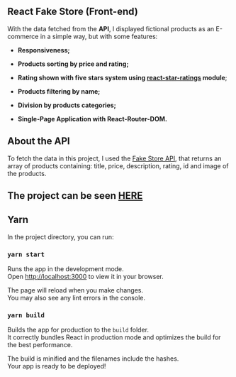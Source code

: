## React Fake Store (Front-end)

With the data fetched from the **API**, I displayed fictional products as an E-commerce in a simple way, but with some features:

- **Responsiveness;**

- **Products sorting by price and rating;**

- **Rating shown with five stars system using <a href="https://www.npmjs.com/package/react-star-ratings">react-star-ratings</a> module**;

- **Products filtering by name;**

- **Division by products categories;**

- **Single-Page Application with React-Router-DOM.**

  

## About the API

To fetch the data in this project, I used the <a href="https://fakestoreapi.com/">Fake Store API</a>, that returns an array of products containing: title, price, description, rating, id and image of the products.



 ## The project can be seen <a href="https://react-store-project-danielvaleriote.netlify.app/">HERE</a>



## Yarn

In the project directory, you can run:

### `yarn start`

Runs the app in the development mode.\
Open [http://localhost:3000](http://localhost:3000) to view it in your browser.

The page will reload when you make changes.\
You may also see any lint errors in the console.

### `yarn build`

Builds the app for production to the `build` folder.\
It correctly bundles React in production mode and optimizes the build for the best performance.

The build is minified and the filenames include the hashes.\
Your app is ready to be deployed!
